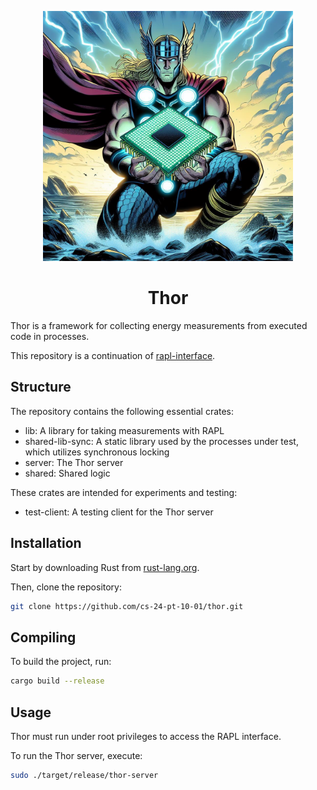 <p align="center">
    <img src="https://github.com/cs-24-pt-10-01/thor/raw/main/docs/thor.png" width="400">
</p>
<h1 align="center">
  Thor
</h1>

Thor is a framework for collecting energy measurements from executed code in processes.

This repository is a continuation of [rapl-interface](https://github.com/cs-23-pt-9-01/rapl-interface).

## Structure

The repository contains the following essential crates:

- lib: A library for taking measurements with RAPL
- shared-lib-sync: A static library used by the processes under test, which utilizes synchronous locking
- server: The Thor server
- shared: Shared logic

These crates are intended for experiments and testing:

- test-client: A testing client for the Thor server

## Installation

Start by downloading Rust from [rust-lang.org](https://www.rust-lang.org/tools/install).

Then, clone the repository:

```bash
git clone https://github.com/cs-24-pt-10-01/thor.git
```

## Compiling

To build the project, run:

```bash
cargo build --release
```

## Usage

Thor must run under root privileges to access the RAPL interface.

To run the Thor server, execute:

```bash
sudo ./target/release/thor-server
```
